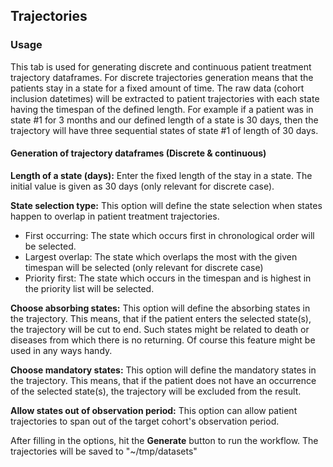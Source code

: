 ## Trajectories
### Usage

This tab is used for generating discrete and continuous patient treatment trajectory dataframes. For discrete trajectories generation means that the patients stay in a state for a fixed amount of time. The raw data (cohort inclusion datetimes) will be extracted to patient trajectories with each state having the timespan of the defined length. For example if a patient was in state \#1 for 3 months and our defined length of a state is 30 days, then the trajectory will have three sequential states of state \#1 of length of 30 days. 

#### Generation of trajectory dataframes (Discrete & continuous)

**Length of a state (days):** Enter the fixed length of the stay in a state. The initial value is given as 30 days (only relevant for discrete case).

**State selection type:** This option will define the state selection when states happen to overlap in patient treatment trajectories. 
  * First occurring: The state which occurs first in chronological order will be selected.
  * Largest overlap: The state which overlaps the most with the given timespan will be selected (only relevant for discrete case)
  * Priority first: The state which occurs in the timespan and is highest in the priority list will be selected.

**Choose absorbing states:** This option will define the  absorbing states in the trajectory. This means, that if the patient enters the selected state(s), the trajectory will be cut to end. Such states might be related to death or diseases from which there is no returning. Of course this feature might be used in any ways handy.

**Choose mandatory states:** This option will define the  mandatory states in the trajectory. This means, that if the patient does not have an occurrence of the selected state(s), the trajectory will be excluded from the result.

**Allow states out of observation period:** This option can allow patient trajectories to span out of the target cohort's observation period.  

After filling in the options, hit the **Generate** button to run the workflow. The trajectories will be saved to "~/tmp/datasets"

